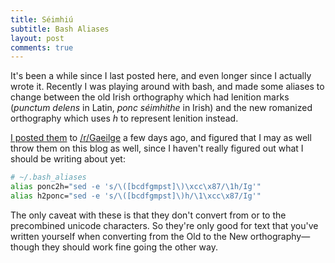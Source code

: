 ```yaml
---
title: Séimhiú
subtitle: Bash Aliases
layout: post
comments: true
---
```


It's been a while since I last posted here, and even longer since I 
actually wrote it. Recently I was playing around with bash, and made 
some aliases to change between the old Irish orthography which had 
lenition marks (*punctum delens* in Latin, *ponc séimhithe* in Irish) 
and the new romanized orthography which uses *h* to represent lenition 
instead.

[I posted them](https://redd.it/3hqs0t) to 
[/r/Gaeilge](https://reddit.com/r/gaeilge) a few days ago, and figured 
that I may as well throw them on this blog as well, since I haven't 
really figured out what I should be writing about yet:

``` bash
# ~/.bash_aliases
alias ponc2h="sed -e 's/\([bcdfgmpst]\)\xcc\x87/\1h/Ig'"
alias h2ponc="sed -e 's/\([bcdfgmpst]\)h/\1\xcc\x87/Ig'"
```

The only caveat with these is that they don't convert from or to the 
precombined unicode characters. So they're only good for text that 
you've written yourself when converting from the Old to the New 
orthography—though they should work fine going the other way.

